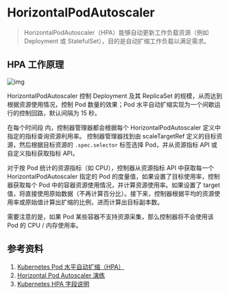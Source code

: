 # HorizontalPodAutoscaler

> HorizontalPodAutoscaler（HPA）能够自动更新工作负载资源（例如 Deployment 或 StatefulSet），目的是自动扩缩工作负载以满足需求。

## HPA 工作原理

![img](https://d33wubrfki0l68.cloudfront.net/4fe1ef7265a93f5f564bd3fbb0269ebd10b73b4e/1775d/images/docs/horizontal-pod-autoscaler.svg)

HorizontalPodAutoscaler 控制 Deployment 及其 ReplicaSet 的规模，从而达到根据资源使用情况，控制 Pod 数量的效果；Pod 水平自动扩缩实现为一个间歇运行的控制回路，默认间隔为 15 秒。

在每个时间段 内，控制器管理器都会根据每个 HorizontalPodAutoscaler 定义中指定的指标查询资源利用率。 控制器管理器找到由 scaleTargetRef 定义的目标资源，然后根据目标资源的 `.spec.selector` 标签选择 Pod，并从资源指标 API 或自定义指标获取指标 API。

对于按 Pod 统计的资源指标（如 CPU），控制器从资源指标 API 中获取每一个 HorizontalPodAutoscaler 指定的 Pod 的度量值，如果设置了目标使用率，控制器获取每个 Pod 中的容器资源使用情况，并计算资源使用率。如果设置了 target 值，将直接使用原始数据（不再计算百分比）。接下来，控制器根据平均的资源使用率或原始值计算出扩缩的比例，进而计算出目标副本数。

需要注意的是，如果 Pod 某些容器不支持资源采集，那么控制器将不会使用该 Pod 的 CPU / 内存使用率。

## 参考资料

1. [Kubernetes Pod 水平自动扩缩（HPA）](https://kubernetes.io/zh/docs/tasks/run-application/horizontal-pod-autoscale/)
2. [Horizontal Pod Autoscaler 演练](https://kubernetes.io/zh/docs/tasks/run-application/horizontal-pod-autoscale-walkthrough/)
3. [Kubernetes HPA 字段说明](https://kubernetes.io/docs/reference/generated/kubernetes-api/v1.21/#horizontalpodautoscaler-v2beta2-autoscaling)
